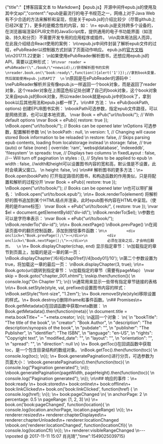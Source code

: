 {"title":"【博客园富文本 to Markdown】【epub.js】开源中间件epub.js的使用及其中文api","content":"epub是最流行的电子书规范之一，网络上对于Java Web有不少合适的方法来解析和呈现，但是关于epub.js的介绍比较少（尽管github上已经2K星了），更多的是概念性的内容，如：  \n+ epub.js是支持跨多个设备的，在浏览器端渲染EPUB文件的JavaScript库，提供通用的电子书功能界面（如渲染、持久和分页）不需要开发专用的应用程序或插件。  \n\n具体用法因人而异，在此我介绍结合React使用的案例：  \n\nepub.js中间件封装了解析epub文件的过程，ePubReader以控制器方式封装了页面动作响应。  epub.js的[官方文档](https://github.com/futurepress/epub.js/blob/master/documentation/README.md)\n\n2017.11.22更新：  \n如果使用ePubReader解析图书，还想应用epub.js的API，需要以这种形式：  \n```\nvar reader = ePubReader(\"./book/\"+newsid);//获得解析图书的实例\nreader.book.on(\"book:ready\",function(){alert('1')});//拿到book变量，然后就能使用epub.js的API了  \n```  \n原因是在ePubReader的源码中：  \nePubReader解析并没有像epub.js一样返回一个book对象，而是返回了reader对象，这个reader对象在上图蓝色标记处创建了自己的book对象，这个book对象又来自epub.js的Book对象，所以reader.book就是epub.js中的book了，拿到book以后其他用法和epub.js都一样了。\n\n## 方法：  \n+ ePub(bookPath, options)   创建EPUB图书实例：    \nbookPath可选参数，指定epub文件路径，可以是网络资源，也可以是本地资源。  \nvar Book = ePub(\"url/to/book/\"); // With default options  \nvar Book = ePub({ restore: true });   \nBook.open(\"url/to/book/\"); // Books can be opened later   \nOptions  可选参数，配置解析参数  \n{  \n  bookPath : null,  \n  version: 1, // Changing will cause stored Book information to be reloaded  \n  restore: false, // Skips parsing epub contents, loading from localstorage instead   \n  storage: false, // true (auto) or false (none) | override: 'ram', 'websqldatabase', 'indexeddb', 'filesystem'  \n  spreads: true, // Displays two columns  \n  fixedLayout : false, //-- Will turn off pagination  \n  styles : {}, // Styles to be applied to epub  \n  width : false, //width和height可以设置图书内容的宽和高，默认值是不设置，此时会填满父窗口。  \n  height: false,     \n}  \n\n## 解析图书的更多方法：\n+ Book.open(bookPath) 打开指定路径的图书，和构造函数的作用类似，只是将配置和解析的过程分开  \nvar Book = ePub({ restore: true });   \nBook.open(\"url/to/book/\"); // Books can be opened later   \n也可以带扩展名：  \nBook.open(\"url/to/book.epub\");  \n\n+ Book.renderTo(element) 将解析好的图书追加到某个HTML结点并渲染，此时epub图书内容在HTML中呈现。（使用的是iframe标签）  \nvar Book = ePub(\"url/to/book/\", { restore: true });  \nvar $el = document.getElementById(\"div-id\");  \nBook.renderTo($el);  \n参数也可以是字符串表示：  \nvar Book = ePub(\"url/to/book/\");  \nBook.renderTo(\"div-id\");  \n\n+ Book.nextPage()    \nBook.prevPage()    \n在阅读页面中的翻页控制函数，添加到按钮事件函数：\n```\n         <div onclick=\"Book.prevPage();\">‹</div>\n         <div onclick=\"Book.nextPage();\">›</div>\n         必须在渲染之后，才会响应翻页。  \n```  \n+ Book.displayChapter(chap, end)   显示指定章节：  \n加载指定的章节到页面上，加载的是这一章的第一页：  \nBook.displayChapter('/6/4[chap01ref]!/4[body01]/10');      \n第二个参数设置为true，将加载这一章的最后一页：  \nBook.displayChapter(3, true);  \n\n+ Book.goto(url)跳转到指定章节：  \n加载指定的章节（需要有pageMap）    \nvar skip = Book.goto(\"chapter_001.xhtml\");  \nskip.then(function(){  \n     console.log(\"On Chapter 1\");  \n})  \n通常用来显示一些带有指定章节链接的表格  \n\n+ Book.setStyle(style, val, prefixed)设置图书内容的样式：  \nBook.setStyle(\"font-size\", \"1.2em\");  \n+ Book.removeStyle(style)移除设置的样式。\n+ Book.destroy()删除iframe和事件函数。\n## Promises\n+ Book.getMetadata()在回调函数中获取meta数据：   \n Book.getMetadata().then(function(meta){  \n    document.title = meta.bookTitle+\" – \"+meta.creator;  \n});  \n返回一个对象：  \n{  \n  \"bookTitle\": \"The title of the book\",  \n  \"creator\": \"Book Author\",  \n  \"description\": \"The description/synopsis of the book\",  \n  \"pubdate\": \"\",  \n  \"publisher\": \"The Publisher\",  \n  \"identifier\": \"The ISBN\",  \n  \"language\": \"en-US\",  \n  \"rights\": \"Copyright text\",  \n  \"modified_date\": \"\",  \n  \"layout\": \"\",  \n  \"orientation\": \"\",  \n  \"spread\": \"\",  \n  \"direction\": null  \n}      \n+ Book.getToc()在回调函数中获取toc，是一个包含目录结构的数组对象。  \nBook.getToc().then(function(toc){  \n    console.log(toc);  \n});  \n+ Book.generatePagination()进行分页，可选参数为页面大小：   \nbook.generatePagination().then(function(toc){    \n    console.log(\"Pagination generated\");  \n});  \nbook.generatePagination(pageWidth, pageHeight).then(function(toc){  \n    console.log(\"Pagination generated\");  \n});    \n\n## 响应的事件：\n+ book:ready \n+ book:stored\n+ book:online\n+ book:offline\n+ book:linkClicked\n+ book.on('book:linkClicked', function(href) {  \n    console.log(href);  \n});  \n+ book:pageChanged  \n{   \n  anchorPage: 2  \n  percentage: 0.5  \n  pageRange: [1, 2, 3]  \n}  \n+ book.on('book:pageChanged', function(location){  \n    console.log(location.anchorPage, location.pageRange)  \n});  \n+ renderer:resized\n+ renderer:chapterDisplayed\n+ renderer:chapterUnloaded\n+ renderer:locationChanged  \nbook.on('renderer:locationChanged', function(locationCfi){  \n    console.log(locationCfi)  \n});  \n+ renderer:visibleRangeChanged   \n--- \nposted @ 2017-11-11 15:07 肖兆琦","time":1549025039715}
